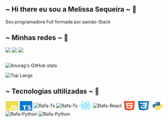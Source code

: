 ## ~ Hi there eu sou a Melissa Sequeira ~ 💾

<div>
  <p>Sou programadora Full formada por paixão-Stack</p>
</div>

## ~ Minhas redes ~ 💾
<div> 
  <a href = "mailto:mehsequeiracampos@gmail.com"><img src="https://img.shields.io/badge/-Gmail-%23333?style=for-the-badge&logo=gmail&logoColor=white" target="_blank"></a>
  <a href="https://www.linkedin.com/in/melissa-sequeira-967187211/" target="_blank"><img src="https://img.shields.io/badge/-LinkedIn-%230077B5?style=for-the-badge&logo=linkedin&logoColor=white" target="_blank"></a> 
  <a href = "https://portifolio-beta-red.vercel.app/"><img src="https://img.shields.io/badge/website-000000?style=for-the-badge&logo=About.me&logoColor=white" target="_blank"></a>
</div>

##

![Anurag's GitHub stats](https://github-readme-stats.vercel.app/api?username=MewOkami&show_icons=true&theme=transparent)

![Top Langs](https://github-readme-stats.vercel.app/api/top-langs/?username=MewOkami&layout=compact&theme=transparent)

## ~ Tecnologias ultilizadas ~ 💾

<div>
  <img align="center" alt="Rafa-Js" height="30" width="40" src="https://raw.githubusercontent.com/devicons/devicon/master/icons/javascript/javascript-plain.svg">
  <img align="center" alt="Rafa-Ts" height="30" width="40" src="https://raw.githubusercontent.com/devicons/devicon/master/icons/typescript/typescript-plain.svg">
  <img align="center" alt="Rafa-Ts" height="37" width="40" src="https://img.icons8.com/?size=256&id=9ESZMOeUioJS&format=png">
  <img align="center" alt="Rafa-Ts" height="37" width="40" src="https://img.icons8.com/?size=256&id=hsPbhkOH4FMe&format=png">
  <img align="center" alt="Rafa-React" height="30" width="40" src="https://raw.githubusercontent.com/devicons/devicon/master/icons/react/react-original.svg">
  <img align="center" alt="Rafa-React" height="30" width="40" src="https://img.icons8.com/?size=256&id=ttxR7mXaDvqS&format=png">
  <img align="center" alt="Rafa-HTML" height="30" width="40" src="https://raw.githubusercontent.com/devicons/devicon/master/icons/html5/html5-original.svg">
  <img align="center" alt="Rafa-CSS" height="30" width="40" src="https://raw.githubusercontent.com/devicons/devicon/master/icons/css3/css3-original.svg">
  <img align="center" alt="Rafa-Python" height="30" width="40" src="https://raw.githubusercontent.com/devicons/devicon/master/icons/python/python-original.svg">
  <img align="center" alt="Rafa-Python" height="30" width="40" src="https://cdn.jsdelivr.net/gh/devicons/devicon/icons/django/django-plain.svg">
  <img align="center" alt="Rafa-Python" height="35" width="40" src="https://img.icons8.com/?size=256&id=13406&format=png">
</div>

##

